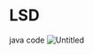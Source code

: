 # LSD
java code
![Untitled](https://user-images.githubusercontent.com/117830508/212709964-62214639-3d11-4237-b92e-866c0efefa95.png)
